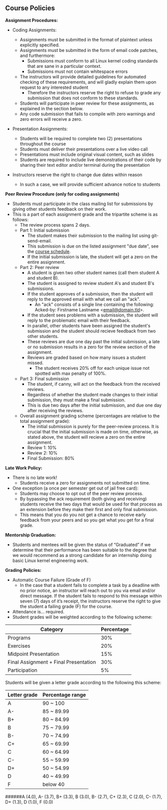 ## Course Policies

**Assignment Procedures:**

* Coding Assignments:
  * Assignments must be submitted in the format of plaintext unless explicitly specified.
  * Assignments must be submitted in the form of email code patches, and furthermore:
    * Submissions must conform to all Linux kernel coding standards that are sane in a particular context.
    * Submissions must not contain whitespace errors
  * The instructors will provide detailed guidelines for automated checking of these requirements, and will gladly explain them upon request to any interested student
    * Therefore the instructors reserve the right to refuse to grade any submission that does not conform to these standards.
  * Students will participate in peer review for these assignments, as explained in the section below.
  * Any code submission that fails to compile with zero warnings and zero errors will receive a zero.

* Presentation Assignments:
  * Students will be required to complete two (2) presentations throughout the course
  * Students must deliver their presentations over a live video call
  * Presentations must include original visual content, such as slides
  * Students are required to include live demonstrations of their code by sharing their text editor and/or terminal during the presentation

* Instructors reserve the right to change due dates within reason
  * In such a case, we will provide sufficient advance notice to students

**Peer Review Procedure (only for coding assignments)**

* Students must participate in the class mailing list for submissions by giving other students feedback on their work.
* This is a part of each assignment grade and the tripartite scheme is as follows:
  * The review process spans 2 days.
  * Part 1: Initial submission
    * The student makes their submission to the mailing list using git-send-email.
    * This submission is due on the listed assignment "due date", see the [course schedule](../index.md).
    * If the initial submission is late, the student will get a zero on the entire assignment.
  * Part 2: Peer review
    * A student is given two other student names (call them student A and student B).
    * The student is assigned to review student A's and student B's submissions.
    * If the student approves of a submission, then the student will reply to the approved email with what we call an "ack".
      * An "ack" consists of a single line containing the following: Acked-by: Firstname Lastname <email@domain.tld\>.
    * If the student sees problems with a submission, the student will reply to the problematic email with their feedback.
    * In parallel, other students have been assigned the student's submission and the student should recieve feedback from two other students.
    * These reviews are due one day past the initial submission, a late or no submission results in a zero for the review section of the assignment.
    * Reviews are graded based on how many issues a student missed.
      * The student receives 20% off for each unique issue not spotted with max penalty of 100%.
  * Part 3: Final submission
    * The student, if canny, will act on the feedback from the received reviews.
    * Regardless of whether the student made changes to their initial submission, they must make a final submission.
    * This is due two days after the initial submission, and due one day after receiving the reviews.
  * Overall assignment grading scheme (percentages are relative to the total assignment grade):
    * The initial submission is purely for the peer-review process. It is crucial that the initial submission is made on time, otherwise, as stated above, the student will recieve a zero on the entire assignment.
    * Review 1: 10%
    * Review 2: 10%
    * Final Submission: 80%

**Late Work Policy:**

* There is no late work!
  * Students receive a zero for assignments not submitted on time.
* One exception (a once per semester get out of jail free card):
  * Students may choose to opt out of the peer review process.
  * By bypassing the ack requirement (both giving and receiving) students receive the two days that would be used for that process as an extension before they make their first and only final submission.
  * This means that you do you not get a chance to receive early feedback from your peers and so you get what you get for a final grade.

**Mentorship Graduation:**

* Students and mentees will be given the status of “Graduated” if we determine that their performance has been suitable to the degree that we would recommend as a strong candidate for an internship doing basic Linux kernel engineering work.

**Grading Policies:**

* Automatic Course Failure (Grade of F)
  * In the case that a student fails to complete a task by a deadline with no prior notice, an instructor will reach out to you via email and/or direct message. If the student fails to respond to this message within seven (7) days of it’s receipt, the instructors reserve the right to give the student a failing grade (F) for the course.
* Attendance is... required.
* Student grades will be weighted according to the following scheme:

| Category | Percentage |
|--|--|
| Programs | 30% |
| Exercises | 20% |
| Midpoint Presentation | 15% |
| Final Assignment + Final Presentation | 30% |
| Participation | 5% |


Students will be given a letter grade according to the following this scheme:

|Letter grade|Percentage range|
|--|--|
|A                             	|90 ~ 100|
|A-|                           	85 ~ 89.99|
|B+|                          	80 ~ 84.99|
|B                             	|75 ~ 79.99|
|B-|                           	70 ~ 74.99|
|C+|                          	65 ~ 69.99|
|C                             	|60 ~ 64.99|
|C-|                           	55 ~ 59.99|
|D+|                          	50 ~ 54.99|
|D                             	|40 ~ 49.99|
|F                              |below 40|

######A (4.0), A- (3.7), B+ (3.3), B (3.0), B- (2.7), C+ (2.3), C (2.0), C- (1.7), D+ (1.3), D (1.0), F (0.0)

